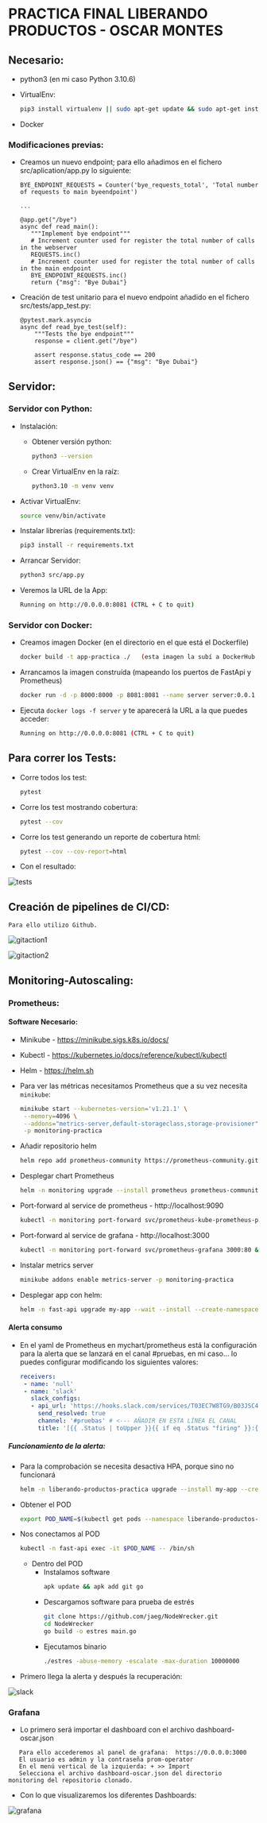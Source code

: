 # PRACTICA FINAL LIBERANDO PRODUCTOS - OSCAR MONTES

## Necesario:
 * python3 (en mi caso Python 3.10.6)
   
 * VirtualEnv:

    ```sh
    pip3 install virtualenv || sudo apt-get update && sudo apt-get install -y python3.10-venv
    ```
 
 * Docker

### Modificaciones previas:

 * Creamos un nuevo endpoint; para ello añadimos en el fichero src/aplication/app.py lo siguiente:
 
     ```
     BYE_ENDPOINT_REQUESTS = Counter('bye_requests_total', 'Total number of requests to main byeendpoint')
    
    ...
 
    @app.get("/bye")
    async def read_main():
        """Implement bye endpoint"""
        # Increment counter used for register the total number of calls in the webserver
        REQUESTS.inc()
        # Increment counter used for register the total number of calls in the main endpoint
        BYE_ENDPOINT_REQUESTS.inc()
        return {"msg": "Bye Dubai"}
     ```
* Creación de test unitario para el nuevo endpoint añadido en el fichero src/tests/app_test.py:

    ```
    @pytest.mark.asyncio
    async def read_bye_test(self):
        """Tests the bye endpoint"""
        response = client.get("/bye")

        assert response.status_code == 200
        assert response.json() == {"msg": "Bye Dubai"}
    ```
    
## Servidor:

### Servidor con Python:

 * Instalación: 
   * Obtener versión python: 
    
      ```sh
      python3 --version
      ```

   * Crear VirtualEnv en la raíz: 

      ```sh
      python3.10 -m venv venv
      ```

 * Activar VirtualEnv: 

    ```sh
    source venv/bin/activate
    ```

 * Instalar librerías (requirements.txt):

    ```sh
    pip3 install -r requirements.txt
    ```

 * Arrancar Servidor:

    ```sh
    python3 src/app.py
    ```
 * Veremos la URL de la App:
  
    ```sh
    Running on http://0.0.0.0:8081 (CTRL + C to quit)
    ```

### Servidor con Docker:

 * Creamos imagen Docker (en el directorio en el que está el Dockerfile)

    ```sh
    docker build -t app-practica ./   (esta imagen la subí a DockerHub para utilizarla en los ejercicios posteriores)
    ```

 * Arrancamos la imagen construída (mapeando los puertos de FastApi y Prometheus)

    ```sh
    docker run -d -p 8000:8000 -p 8081:8081 --name server server:0.0.1

 * Ejecuta `docker logs -f server` y te aparecerá la URL a la que puedes acceder:

     ```sh
    Running on http://0.0.0.0:8081 (CTRL + C to quit)
    ```

## Para correr los Tests:

 * Corre todos los test:
   
   ```sh
   pytest
   ``` 

 * Corre los test mostrando cobertura:
   
   ```sh
   pytest --cov
   ```

 * Corre los test generando un reporte de cobertura html:

   ```sh
   pytest --cov --cov-report=html
   ```
  * Con el resultado: 
  
  ![tests](https://user-images.githubusercontent.com/119674766/234513253-f077d955-d6f9-4f33-8337-c10293175695.jpg)
  
## Creación de pipelines de CI/CD:

```
Para ello utilizo Github.
```
![gitaction1](https://user-images.githubusercontent.com/119674766/235340463-5d384bcd-862c-47cc-b1c2-0f2de048055c.png)

![gitaction2](https://user-images.githubusercontent.com/119674766/235340469-c64a8df5-1483-4b4e-8584-7a4ffc793240.png)

## Monitoring-Autoscaling:

### Prometheus:
#### Software Necesario:
 * Minikube - https://minikube.sigs.k8s.io/docs/
 * Kubectl - https://kubernetes.io/docs/reference/kubectl/kubectl
 * Helm - https://helm.sh

 * Para ver las métricas necesitamos Prometheus que a su vez necesita `minikube`:
   ```sh
   minikube start --kubernetes-version='v1.21.1' \
    --memory=4096 \
    --addons="metrics-server,default-storageclass,storage-provisioner" \
    -p monitoring-practica
   ```

 * Añadir repositorio helm
   ```sh
   helm repo add prometheus-community https://prometheus-community.github.io/helm-charts
   ```

 * Desplegar chart Prometheus
   ```sh
   helm -n monitoring upgrade --install prometheus prometheus-community/kube-prometheus-stack -f ./helm/kube-prometheus-stack/custom_values_prometheus.yaml --create-namespace --wait 

 * Port-forward al service de prometheus - http://localhost:9090
   ```sh
   kubectl -n monitoring port-forward svc/prometheus-kube-prometheus-prometheus 9090:9090 &
   ```

 * Port-forward al service de grafana - http://localhost:3000
   ```sh
   kubectl -n monitoring port-forward svc/prometheus-grafana 3000:80 &
   ```
 
 * Instalar metrics server
   ```sh
   minikube addons enable metrics-server -p monitoring-practica
   ```
 * Desplegar app con helm:
   ```sh
   helm -n fast-api upgrade my-app --wait --install --create-namespace fast-api-webapp
   ```
#### Alerta consumo

 * En el yaml de Prometheus en mychart/prometheus está la configuración para la alerta que se lanzará en el canal #pruebas, en mi caso... lo puedes configurar modificando los siguientes valores:

   ```yaml
   receivers:
    - name: 'null'
    - name: 'slack'
      slack_configs:
      - api_url: 'https://hooks.slack.com/services/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' # <--- AÑADIR EN ESTA LÍNEA EL WEBHOOK CREADO
        send_resolved: true
        channel: '#pruebas' # <--- AÑADIR EN ESTA LÍNEA EL CANAL
        title: '[{{ .Status | toUpper }}{{ if eq .Status "firing" }}:{{ .Alerts.Firing | len }}{{ end }}] Monitoring Event Notification'
   ```

##### Funcionamiento de la alerta:

 * Para la comprobación se necesita desactiva HPA, porque sino no funcionará
   ```sh
   helm -n liberando-productos-practica upgrade --install my-app --create-namespace --wait helm/fast-api-webapp --set autoscaling.enabled=false
   ```
 * Obtener el POD
   ```sh
   export POD_NAME=$(kubectl get pods --namespace liberando-productos-practica -l "app.kubernetes.io/name=fast-api-webapp,app.kubernetes.io/instance=my-app" -o jsonpath="{.items[0].metadata.name}")
   ```

 * Nos conectamos al POD
   ```sh
   kubectl -n fast-api exec -it $POD_NAME -- /bin/sh
   ```
   * Dentro del POD
      * Instalamos software
         ```sh
         apk update && apk add git go
         ```
      * Descargamos software para prueba de estrés
         ```sh
         git clone https://github.com/jaeg/NodeWrecker.git
         cd NodeWrecker
         go build -o estres main.go
         ```
      * Ejecutamos binario
         ```sh
         ./estres -abuse-memory -escalate -max-duration 10000000
         ```
 *  Primero llega la alerta y después la recuperación:
    
![slack](https://user-images.githubusercontent.com/119674766/235288715-bf479a64-1491-4bd6-ac47-8b42dddadcd8.png)

### Grafana

 * Lo primero será importar el dashboard con el archivo dashboard-oscar.json 
 
```
   Para ello accederemos al panel de grafana:  https://0.0.0.0:3000
   El usuario es admin y la contraseña prom-operator
   En el menú vertical de la izquierda: + >> Import
   Selecciona el archivo dashboard-oscar.json del directorio monitoring del repositorio clonado.
```
 
  * Con lo que visualizaremos los diferentes Dashboards:
      
![grafana](https://user-images.githubusercontent.com/119674766/235290053-b667aa38-5545-49c4-ae89-472737fbca2a.png)




